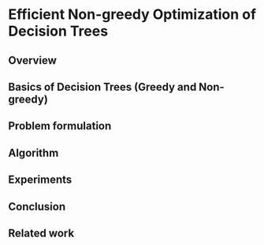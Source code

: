 # Efficient Non-greedy Optimization of Decision Trees

## Overview

## Basics of Decision Trees (Greedy and Non-greedy)

## Problem formulation 

## Algorithm

## Experiments

## Conclusion

## Related work 
